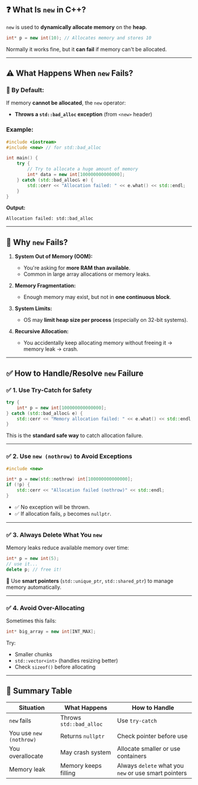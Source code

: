 ## ❓ What Is `new` in C++?

`new` is used to **dynamically allocate memory** on the **heap**.

```cpp
int* p = new int(10); // Allocates memory and stores 10
```

Normally it works fine, but it **can fail** if memory can't be allocated.

---

## ⚠️ What Happens When `new` Fails?

### 🔹 By Default:

If memory **cannot be allocated**, the `new` operator:

* **Throws a `std::bad_alloc` exception** (from `<new>` header)

### Example:

```cpp
#include <iostream>
#include <new> // for std::bad_alloc

int main() {
    try {
        // Try to allocate a huge amount of memory
        int* data = new int[100000000000000];
    } catch (std::bad_alloc& e) {
        std::cerr << "Allocation failed: " << e.what() << std::endl;
    }
}
```

**Output:**

```
Allocation failed: std::bad_alloc
```

---

## 🤯 Why `new` Fails?

1. **System Out of Memory (OOM):**

   * You're asking for **more RAM than available**.
   * Common in large array allocations or memory leaks.

2. **Memory Fragmentation:**

   * Enough memory may exist, but not in **one continuous block**.

3. **System Limits:**

   * OS may **limit heap size per process** (especially on 32-bit systems).

4. **Recursive Allocation:**

   * You accidentally keep allocating memory without freeing it → memory leak → crash.

---

## ✅ How to Handle/Resolve `new` Failure

### ✅ 1. Use Try-Catch for Safety

```cpp
try {
    int* p = new int[100000000000000];
} catch (std::bad_alloc& e) {
    std::cerr << "Memory allocation failed: " << e.what() << std::endl;
}
```

This is the **standard safe way** to catch allocation failure.

---

### ✅ 2. Use `new (nothrow)` to Avoid Exceptions

```cpp
#include <new>

int* p = new(std::nothrow) int[100000000000000];
if (!p) {
    std::cerr << "Allocation failed (nothrow)" << std::endl;
}
```

* ✅ No exception will be thrown.
* ✅ If allocation fails, `p` becomes `nullptr`.

---

### ✅ 3. Always Delete What You `new`

Memory leaks reduce available memory over time:

```cpp
int* p = new int(5);
// use it...
delete p; // free it!
```

🧠 Use **smart pointers** (`std::unique_ptr`, `std::shared_ptr`) to manage memory automatically.

---

### ✅ 4. Avoid Over-Allocating

Sometimes this fails:

```cpp
int* big_array = new int[INT_MAX];
```

Try:

* Smaller chunks
* `std::vector<int>` (handles resizing better)
* Check `sizeof()` before allocating

---

## 🔄 Summary Table

| Situation               | What Happens            | How to Handle                                        |
| ----------------------- | ----------------------- | ---------------------------------------------------- |
| `new` fails             | Throws `std::bad_alloc` | Use `try-catch`                                      |
| You use `new (nothrow)` | Returns `nullptr`       | Check pointer before use                             |
| You overallocate        | May crash system        | Allocate smaller or use containers                   |
| Memory leak             | Memory keeps filling    | Always `delete` what you `new` or use smart pointers |

